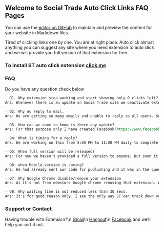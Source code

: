## Welcome to Social Trade Auto Click Links FAQ Pages

You can use the [editor on GitHub](https://github.com/Dhruv-Techapps/ST_FAQ/edit/master/README.md) to maintain and preview the content for your website in Markdown files.

Tired of clicking links one by one. You are at right place. Auto click almost anything you can suggest any site where you need extension to auto click and we will provide you full version of that extension for free.


### To install ST auto click extension [click me](https://goo.gl/PAZ47v)

### FAQ

Do you have any question check below

```markdown
- Q1. Why extension stop working and start showing only 0 clicks left? 
Ans: Whenever there is an update on Socia Trade site we deactivate extension temporarily and enable again after verifying the same. So It's temporary deactivation only.
```
```markdown
- Q2. Why no reply to mail.
Ans: We are getting so many emails and unable to reply to all users. Sorry for that.
```
```markdown
- Q3. How can we come to know is there any update?
Ans: For that purpose only I have created Facebook[https://www.facebook.com/dhruv.techapps] and Google+[https://plus.google.com/u/0/communities/113134525131140686298] Community you can watch for a post for the latest update there.
```
```markdown
- Q4: What is timing for a reply?
Ans: We are working on this from 8:00 PM to 11:00 PM daily to complete your request.
```
```markdown
- Q5: When full version will be released?
Ans: For now we haven't provided a full version to anyone. But soon it will happen.
```
```markdown
- Q6: when Mobile version is coming?
Ans: We had already sent our code for publishing and it was in the queue but before that itself due to changes in the server we need to republish and yes we will be in a longer queue again.
```
```markdown
- Q7: Why Google Chrome disable/remove your extension
Ans: As it's not from webstore Google chrome removing that extension. And It's not easy to put the extension on Google Chrome. we have to buy the license for it. The temporary solution you can install the extension in UC Browser, Chromium browser.
```
```markdown
- Q8: Why waiting time is not reduced less than 30 secs.
Ans: It's for good reason only. I see the only way ST can track down your work is scripted is based on time between two clicks.
```

### Support or Contact

Having trouble with Extension?\n
[Gmail](mailto:dhruv.techapps@gmail.com)\n
[Hangout](dhruv.techapps@gmail.com)\n
[Facebook](https://www.facebook.com/dhruv.techapps) and we’ll help you sort it out.
